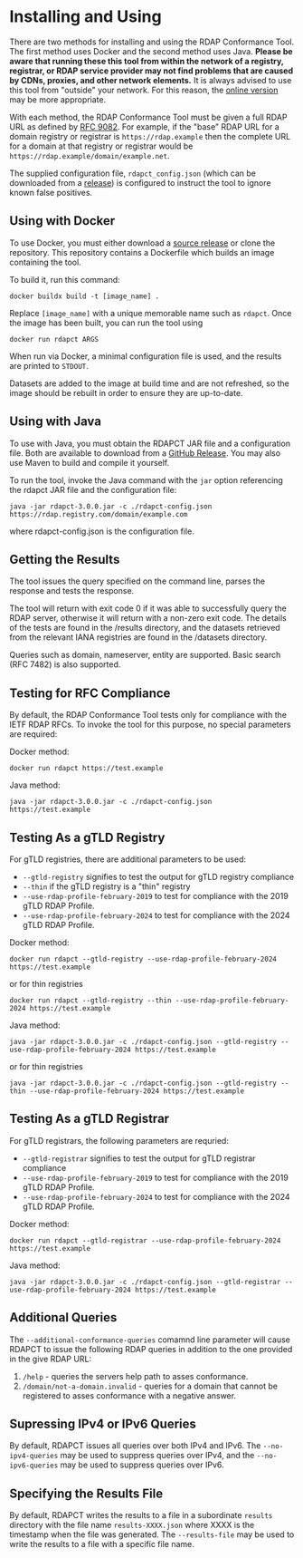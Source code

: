 # Installing and Using

There are two methods for installing and using the RDAP Conformance Tool. The first method uses Docker and the second method uses Java.
**Please be aware that running these this tool from within the network of a registry, registrar, or RDAP service provider may not
find problems that are caused by CDNs, proxies, and other network elements.** It is always advised to use this tool from "outside"
your network. For this reason, the [online version](https://webrdapct.icann.org/) may be more appropriate.

With each method, the RDAP Conformance Tool must be given a full RDAP URL as defined by [RFC 9082](https://datatracker.ietf.org/doc/rfc9082/). 
For example, if the "base" RDAP URL for a domain registry or registrar is `https://rdap.example` then the complete URL for a domain at that 
registry or registrar would be `https://rdap.example/domain/example.net`.

The supplied configuration file, `rdapct_config.json` (which can be downloaded from a [release](https://github.com/icann/rdap-conformance-tool/releases)) 
is configured to instruct the tool to ignore known false positives.

## Using with Docker

To use Docker, you must either download a [source release](https://github.com/icann/rdap-conformance-tool/releases) or 
clone the repository. This repository contains a Dockerfile which builds an image containing the tool.

To build it, run this command:

    docker buildx build -t [image_name] .

Replace `[image_name]` with a unique memorable name such as `rdapct`. Once the
image has been built, you can run the tool using

    docker run rdapct ARGS

When run via Docker, a minimal configuration file is used, and the results are
printed to `STDOUT`.

Datasets are added to the image at build time and are not refreshed, so the image
should be rebuilt in order to ensure they are up-to-date.

## Using with Java

To use with Java, you must obtain the RDAPCT JAR file and a configuration file. Both are available to download
from a [GitHub Release](https://github.com/icann/rdap-conformance-tool/releases). You may also use Maven to build
and compile it yourself.

To run the tool, invoke the Java command with the `jar` option referencing the rdapct JAR file and the configuration file:

    java -jar rdapct-3.0.0.jar -c ./rdapct-config.json https://rdap.registry.com/domain/example.com

where rdapct-config.json is the configuration file.

## Getting the Results
 
The tool issues the query specified on the command line, parses the response and tests the response.

The tool will return with exit code 0 if it was able to successfully query the RDAP server, 
otherwise it will return with a non-zero exit code. The details of the tests are found in the /results 
directory, and the datasets retrieved from the relevant IANA registries are found in the /datasets directory.

Queries such as domain, nameserver, entity are supported. Basic search (RFC 7482) is also supported.

## Testing for RFC Compliance

By default, the RDAP Conformance Tool tests only for compliance with the IETF RDAP RFCs. 
To invoke the tool for this purpose, no special parameters are required:

Docker method:
```
docker run rdapct https://test.example
```

Java method:
```
java -jar rdapct-3.0.0.jar -c ./rdapct-config.json https://test.example
```

## Testing As a gTLD Registry

For gTLD registries, there are additional parameters to be used:
* `--gtld-registry` signifies to test the output for gTLD registry compliance
* `--thin` if the gTLD registry is a "thin" registry
* `--use-rdap-profile-february-2019` to test for compliance with the 2019 gTLD RDAP Profile.
* `--use-rdap-profile-february-2024` to test for compliance with the 2024 gTLD RDAP Profile.

Docker method:
```
docker run rdapct --gtld-registry --use-rdap-profile-february-2024 https://test.example
```

or for thin registries
```
docker run rdapct --gtld-registry --thin --use-rdap-profile-february-2024 https://test.example
```

Java method:
```
java -jar rdapct-3.0.0.jar -c ./rdapct-config.json --gtld-registry --use-rdap-profile-february-2024 https://test.example
```

or for thin registries
```
java -jar rdapct-3.0.0.jar -c ./rdapct-config.json --gtld-registry --thin --use-rdap-profile-february-2024 https://test.example
```

## Testing As a gTLD Registrar

For gTLD registrars, the following parameters are requried:
* `--gtld-registrar` signifies to test the output for gTLD registrar compliance
* `--use-rdap-profile-february-2019` to test for compliance with the 2019 gTLD RDAP Profile.
* `--use-rdap-profile-february-2024` to test for compliance with the 2024 gTLD RDAP Profile.

Docker method:
```
docker run rdapct --gtld-registrar --use-rdap-profile-february-2024 https://test.example
```

Java method:
```
java -jar rdapct-3.0.0.jar -c ./rdapct-config.json --gtld-registrar --use-rdap-profile-february-2024 https://test.example
```

## Additional Queries

The `--additional-conformance-queries` comamnd line parameter will cause RDAPCT to issue the following RDAP queries in addition
to the one provided in the give RDAP URL:

1. `/help` - queries the servers help path to asses conformance.
2. `/domain/not-a-domain.invalid` - queries for a domain that cannot be registered to asses conformance with a negative answer.

## Supressing IPv4 or IPv6 Queries

By default, RDAPCT issues all queries over both IPv4 and IPv6. The `--no-ipv4-queries` may be used to suppress queries over
IPv4, and the `--no-ipv6-queries` may be used to suppress queries over IPv6.

## Specifying the Results File

By default, RDAPCT writes the results to a file in a subordinate `results` directory with the file name `results-XXXX.json` where
XXXX is the timestamp when the file was generated.  The `--results-file` may be used to write the results to a file with a specific
file name.
